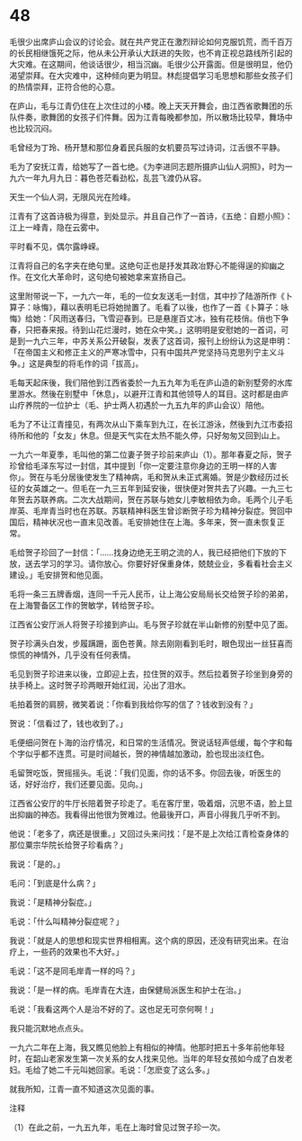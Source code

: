 # 48

毛很少出席庐山会议的讨论会。就在共产党正在激烈辩论如何克服饥荒，而千百万的长民相继饿死之际，他从未公开承认大跃进的失败，也不肯正视总路线所引起的大灾难。在这期间，他谈话很少，相当沉幽。毛很少公开露面。但是很明显，他仍渴望崇拜。在大灾难中，这种倾向更为明显。林彪提倡学习毛思想和那些女孩子们的热情崇拜，正符合他的心意。

在庐山，毛与江青仍住在上次住过的小楼。晚上天天开舞会，由江西省歌舞团的乐队件奏，歌舞团的女孩子们件舞。因为江青每晚都参加，所以散场比较早，舞场中也比较沉闷。

毛曾经为丁玲、杨开慧和那位身着民兵服的女机要员写过诗词，江舌很不平静。

毛为了安抚江青，给她写了一首七绝。《为李进同志题所摄庐山仙人洞照》，时为一九六一年九月九日：暮色苍茫看劲松，乱芸飞渡仍从容。

天生一个仙人洞，无限风光在险峰。

江青有了这首诗极为得意，到处显示。并且自己作了一首诗，《五绝：自题小照》：江上一峰青，隐在云雾中。

平时看不见，偶尔露峥嵘。

江青将自己的名字夹在绝句里。这绝句正也是抒发其政冶野心不能得逞的抑幽之作。在文化大革命时，这句绝句被她拿来宣扬自己。

这里附带说一下，一九六一年，毛的一位女友送毛一封信，其中抄了陆游所作《卜算子：咏悔》，藉以表明毛已将她抛置了。毛看了以後，也作了一首《卜算子：咏悔》给她：「风雨送春归，飞雪迎春到。已是悬崖百丈冰，独有花枝俏。俏也下争春，只把春来报。待到山花烂漫时，她在众中笑。」这明明是安慰她的一首词，可是到一九六三年，中苏关系公开破裂，发表了这首词，报刊上纷纷认为这是申明：「在帝国主义和修正主义的严寒冰雪中，只有中国共产党坚持马克思列宁主义斗争。」这是典型的将毛作的词「拔高」。

毛每天起床後，我们陪他到江西省委於一九五九年为毛在庐山造的新别墅旁的水库里游水。然後在别墅中「休息」，以避开江青和其他领导人的耳目。这时都是由庐山疗养院的一位护士（毛、护士两人初遇於一九五九年的庐山会议）陪他。

毛为了不让江青撞见，有两次从山下乘车到九江，在长江游泳，然後到九江市委招待所和他的「女友」休息。但是天气实在太热不能久停，只好匆匆又回到山上。

一九六一年夏季，毛叫他的第二位妻子贺子珍前来庐山（1）。那年春夏之际，贺子珍曾给毛泽东写过一封信，其中提到「你一定要注意你身边的王明一样的人害你」。贺在与毛分居後使发生了精神病，毛和贺从未正式离婚。贺是少数经历过长征的女英雄之一。但毛在一九三五年到延安後，很快便对贺共去了兴趣。一九三七年贺去苏联养病。二次大战期间，贺在苏联与她女儿李敏相依为命。毛两个儿子毛岸英、毛岸青当时也在苏联。苏联精神科医生曾诊断贺子珍为精神分裂症。贺回中国后，精神状况也一直末见改善。毛安排她住在上海。多年来，贺一直未恢复正常。

毛给贺子珍回了一封信：「……找身边绝无王明之流的人，我已经把他们下放的下放，送去学习的学习。请你放心。你要好好保重身体，兢兢业业，多看看社会主义建设。」毛安排贺和他见面。

毛将一条三五牌香烟，连同一千元人民币，让上海公安局局长交给贺子珍的弟弟，在上海警备区工作的贺敏学，转给贺子珍。

江西省公安厅派人将贺子珍接到庐山。毛与贺子珍就在半山新修的别墅中见了面。

贺子珍满头白发，步履蹒跚，面色苍黄。除去刚刚看到毛时，眼色现出一丝狂喜而惊慌的神情外，几乎没有任何表情。

毛见到贺子珍进来以後，立即迎上去，拉住贺的双手。然后拉着贺子珍坐到身旁的扶手椅上。这时贺子珍两眼开始红润，沁出了泪水。

毛拍着贺的肩膀，微笑着说：「你看到我给你写的信了？钱收到没有？」

贺说：「信看过了，钱也收到了。」

毛便细问贺在卜海的治疗情况，和日常的生活情况。贺说话轻声低缓，每个字和每个字似乎都不连贯。可是时间越长，贺的神情越加激动，脸也现出淡红色。

毛留贺吃饭，贺摇摇头。毛说：「我们见面，你的话不多。你回去後，听医生的话，好好治疗，我们还要见面。见向。」

江西省公安厅的牛厅长陪着贺子珍走了。毛在客厅里，吸着烟，沉思不语，脸上显出抑幽的神态。我看得出他很为贺难过。他最後开口，声音小得我几乎听不到。

他说：「老多了，病还是很重。」又回过头来问找：「是不是上次给江青检查身体的那位粟宗华院长给贺子珍看病？」

我说：「是的。」

毛问：「到底是什么病？」

我说：「是精神分裂症。」

毛说：「什么叫精神分裂症呢？」

我说：「就是人的思想和现实世界相相离。这个病的原因，还没有研究出来。在治疗上，一些药的效果也不大好。」

毛说：「这不是同毛岸青一样的吗？」

我说：「是一样的病。毛岸青在大连，由保健局派医生和护士在治。」

毛说：「我看这两个人是治不好的了。这也足无可奈何啊！」

我只能沉默地点点头。

一九六二年在上海，我又瞧见他脸上有相似的神情。他那时把五十多年前他年轻时，在韶山老家发生第一次关系的女人找来见他。当年的年轻女孩如今成了白发老妇。毛给了她二千元叫她回家。毛说：「怎麽变了这么多。」

就我所知，江青一直不知道这次见面的事。

注释

（1）在此之前，一九五九年，毛在上海时曾见过贺子珍一次。
